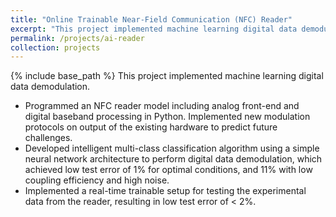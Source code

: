 ```yaml
---
title: "Online Trainable Near-Field Communication (NFC) Reader"
excerpt: "This project implemented machine learning digital data demodulation."
permalink: /projects/ai-reader
collection: projects
---
```

{% include base_path %}
This project implemented machine learning digital data demodulation.

  * Programmed an NFC reader model including analog front-end and digital baseband processing in Python. Implemented new modulation protocols on output of the existing hardware to predict future challenges.
  * Developed intelligent multi-class classification algorithm using a simple neural network architecture to perform digital data demodulation, which achieved low test error of 1% for optimal conditions, and 11% with low coupling efficiency and high noise.
  * Implemented a real-time trainable setup for testing the experimental data from the reader, resulting in low test error of < 2%.
